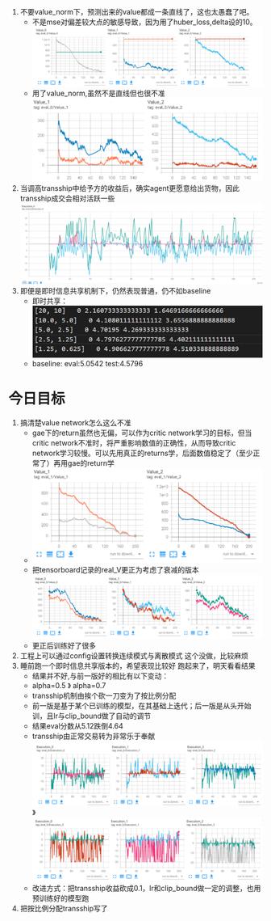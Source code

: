 1. 不要value_norm下，预测出来的value都成一条直线了，这也太愚蠢了吧。
   + 不是mse对偏差较大点的敏感导致，因为用了huber_loss,delta设的10。  
   ![](2023-02-20-16-31-42.png)
   + 用了value_norm,虽然不是直线但也很不准![](2023-02-19-09-43-30.png)
2. 当调高transship中给予方的收益后，确实agent更愿意给出货物，因此transship成交会相对活跃一些![](2023-02-20-16-37-26.png)
3. 即便是即时信息共享机制下，仍然表现普通，仍不如baseline
   + 即时共享：![](2023-02-20-16-39-46.png)
   + baseline: eval:5.0542 test:4.5796

# 今日目标
1. 搞清楚value network怎么这么不准
   + gae下的return虽然也无偏，可以作为critic network学习的目标，但当critic network不准时，将严重影响数值的正确性，从而导致critic network学习较慢。可以先用真正的returns学，后面数值稳定了（至少正常了）再用gae的return学
   + ![](2023-02-20-21-25-03.png)
   + 把tensorboard记录的real_V更正为考虑了衰减的版本![](2023-02-21-12-35-10.png)
   + 更正后训练好了很多
2. 工程上可以通过config设置转换连续模式与离散模式   这个没做，比较麻烦
3. 睡前跑一个即时信息共享版本的，希望表现比较好   跑起来了，明天看看结果
   + 结果并不好,与前一版好的相比有以下变动：
   + alpha=0.5 》 alpha=0.7
   + transship机制由挨个砍一刀变为了按比例分配
   + 前一版是基于某个已训练的模型，在其基础上迭代；后一版是从头开始训，且lr与clip_bound做了自动的调节
   + 结果eval分数从5.12跌倒4.64
   + transship由正常交易转为非常乐于奉献![](2023-02-21-12-49-55.png)  》 ![](2023-02-21-12-50-41.png)
   + 改进方式：把transship收益砍成0.1，lr和clip_bound做一定的调整，也用预训练好的模型跑
4. 把按比例分配transship写了
